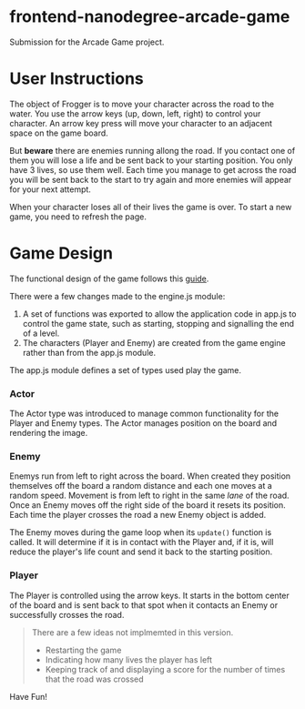 frontend-nanodegree-arcade-game
===============================

Submission for the Arcade Game project.

# User Instructions

The object of Frogger is to move your character across the road to the water. You use the arrow keys (up, down, left, right) to control your character. An arrow key press will move your character to an adjacent space on the game board.

But **beware** there are enemies running allong the road. If you contact one of them you will lose a life and be sent back to your starting position. You only have 3 lives, so use them well. Each time you manage to get across the road you will be sent back to the start to try again and more enemies will appear for your next attempt.

When your character loses all of their lives the game is over. To start a new game, you need to refresh the page.

# Game Design

The functional design of the game follows this [guide](https://docs.google.com/document/d/1v01aScPjSWCCWQLIpFqvg3-vXLH2e8_SZQKC8jNO0Dc/pub?embedded=true).

There were a few changes made to the engine.js module:

1. A set of functions was exported to allow the application code in app.js to control the game state, such as starting, stopping and signalling the end of a level.
2. The characters (Player and Enemy) are created from the game engine rather than from the app.js module.

The app.js module defines a set of types used play the game.

### Actor

The Actor type was introduced to manage common functionality for the Player and Enemy types. The Actor manages position on the board and rendering the image.

### Enemy
Enemys run from left to right across the board. When created they position themselves off the board a random distance and each one moves at a random speed. Movement is from left to right in the same *lane* of the road. Once an Enemy moves off the right side of the board it resets its position. Each time the player crosses the road a new Enemy object is added.

The Enemy moves during the game loop when its `update()` function is called. It will determine if it is in contact with the Player and, if it is, will reduce the player's life count and send it back to the starting position.

### Player
The Player is controlled using the arrow keys. It starts in the bottom center of the board and is sent back to that spot when it contacts an Enemy or successfully crosses the road.

> There are a few ideas not implmemted in this version.
> * Restarting the game
> * Indicating how many lives the player has left
> * Keeping track of and displaying a score for the number of times that the road was crossed

Have Fun!